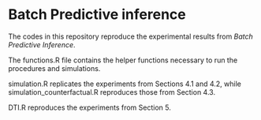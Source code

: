 # Batch Predictive inference

The codes in this repository reproduce the experimental results from _Batch Predictive Inference_.

The functions.R file contains the helper functions necessary to run the procedures and simulations.

simulation.R replicates the experiments from Sections 4.1 and 4.2, while simulation_counterfactual.R reproduces those from Section 4.3.

DTI.R reproduces the experiments from Section 5.
